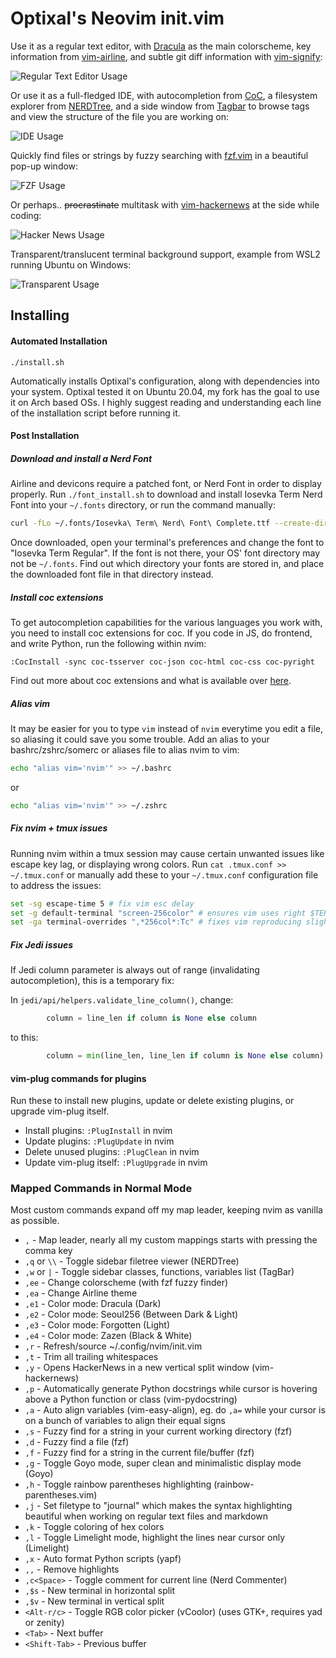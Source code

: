 # Optixal's Neovim init.vim

Use it as a regular text editor, with [Dracula](https://github.com/dracula/vim) as the main colorscheme, key information from [vim-airline](https://github.com/vim-airline/vim-airline), and subtle git diff information with [vim-signify](https://github.com/mhinz/vim-signify):

![Regular Text Editor Usage](https://user-images.githubusercontent.com/19287477/123687712-d7563a80-d883-11eb-8b95-a623b5636c26.png)

Or use it as a full-fledged IDE, with autocompletion from [CoC](https://github.com/neoclide/coc.nvim), a filesystem explorer from [NERDTree](https://github.com/preservim/nerdtree), and a side window from [Tagbar](https://github.com/preservim/tagbar) to browse tags and view the structure of the file you are working on:

![IDE Usage](https://user-images.githubusercontent.com/19287477/123474313-594c2680-d62c-11eb-9b6f-65eca8b3bf04.png)

Quickly find files or strings by fuzzy searching with [fzf.vim](https://github.com/junegunn/fzf.vim) in a beautiful pop-up window:

![FZF Usage](https://user-images.githubusercontent.com/19287477/123687752-dfae7580-d883-11eb-8a46-aaf458a67ca2.png)

Or perhaps.. ~~procrastinate~~ multitask with [vim-hackernews](https://github.com/dansomething/vim-hackernews) at the side while coding:

![Hacker News Usage](https://user-images.githubusercontent.com/19287477/123479447-88b26180-d633-11eb-988a-bd4cf772dccc.png)

Transparent/translucent terminal background support, example from WSL2 running Ubuntu on Windows:

![Transparent Usage](https://user-images.githubusercontent.com/19287477/123476545-6f0f1b00-d62f-11eb-8a3b-51589ac78cd7.png)

## Installing

#### Automated Installation

`./install.sh`

Automatically installs Optixal's configuration, along with dependencies into your system. Optixal tested it on Ubuntu 20.04, my fork has the goal to use it on Arch based OSs. I highly suggest reading and understanding each line of the installation script before running it.

#### Post Installation

##### Download and install a Nerd Font

Airline and devicons require a patched font, or Nerd Font in order to display properly. Run `./font_install.sh` to download and install Iosevka Term Nerd Font into your `~/.fonts` directory, or run the command manually:

```sh
curl -fLo ~/.fonts/Iosevka\ Term\ Nerd\ Font\ Complete.ttf --create-dirs https://github.com/ryanoasis/nerd-fonts/raw/master/patched-fonts/Iosevka/Regular/complete/Iosevka%20Term%20Nerd%20Font%20Complete.ttf
```

Once downloaded, open your terminal's preferences and change the font to "Iosevka Term Regular". If the font is not there, your OS' font directory may not be `~/.fonts`. Find out which directory your fonts are stored in, and place the downloaded font file in that directory instead.

##### Install coc extensions

To get autocompletion capabilities for the various languages you work with, you need to install coc extensions for coc. If you code in JS, do frontend, and write Python, run the following within nvim:

```
:CocInstall -sync coc-tsserver coc-json coc-html coc-css coc-pyright
```

Find out more about coc extensions and what is available over [here](https://github.com/neoclide/coc.nvim/wiki/Using-coc-extensions).

##### Alias vim

It may be easier for you to type `vim` instead of `nvim` everytime you edit a file, so aliasing it could save you some trouble. Add an alias to your bashrc/zshrc/somerc or aliases file to alias nvim to vim:

```sh
echo "alias vim='nvim'" >> ~/.bashrc
```
or
```sh
echo "alias vim='nvim'" >> ~/.zshrc
```

##### Fix nvim + tmux issues

Running nvim within a tmux session may cause certain unwanted issues like escape key lag, or displaying wrong colors. Run `cat .tmux.conf >> ~/.tmux.conf` or manually add these to your `~/.tmux.conf` configuration file to address the issues:

```sh
set -sg escape-time 5 # fix vim esc delay
set -g default-terminal "screen-256color" # ensures vim uses right $TERM color, default is "screen"
set -ga terminal-overrides ",*256col*:Tc" # fixes vim reproducing slightly wrong colors in tmux
```

##### Fix Jedi issues

If Jedi column parameter is always out of range (invalidating autocompletion), this is a temporary fix:

In `jedi/api/helpers.validate_line_column()`, change:

```py
        column = line_len if column is None else column
```

to this:

```py
        column = min(line_len, line_len if column is None else column)
```


#### vim-plug commands for plugins

Run these to install new plugins, update or delete existing plugins, or upgrade vim-plug itself.

* Install plugins: `:PlugInstall` in nvim
* Update plugins: `:PlugUpdate` in nvim
* Delete unused plugins: `:PlugClean` in nvim
* Update vim-plug itself: `:PlugUpgrade` in nvim

### Mapped Commands in Normal Mode

Most custom commands expand off my map leader, keeping nvim as vanilla as possible.

* `,` - Map leader, nearly all my custom mappings starts with pressing the comma key
* `,q` or `\\` - Toggle sidebar filetree viewer (NERDTree)
* `,w` or `|` - Toggle sidebar classes, functions, variables list (TagBar)
* `,ee` - Change colorscheme (with fzf fuzzy finder)
* `,ea` - Change Airline theme
* `,e1` - Color mode: Dracula (Dark)
* `,e2` - Color mode: Seoul256 (Between Dark & Light)
* `,e3` - Color mode: Forgotten (Light)
* `,e4` - Color mode: Zazen (Black & White)
* `,r` - Refresh/source ~/.config/nvim/init.vim
* `,t` - Trim all trailing whitespaces
* `,y` - Opens HackerNews in a new vertical split window (vim-hackernews)
* `,p` - Automatically generate Python docstrings while cursor is hovering above a Python function or class (vim-pydocstring)
* `,a` - Auto align variables (vim-easy-align), eg. do `,a=` while your cursor is on a bunch of variables to align their equal signs
* `,s` - Fuzzy find for a string in your current working directory (fzf)
* `,d` - Fuzzy find a file (fzf)
* `,f` - Fuzzy find for a string in the current file/buffer (fzf)
* `,g` - Toggle Goyo mode, super clean and minimalistic display mode (Goyo)
* `,h` - Toggle rainbow parentheses highlighting (rainbow-parentheses.vim)
* `,j` - Set filetype to "journal" which makes the syntax highlighting beautiful when working on regular text files and markdown
* `,k` - Toggle coloring of hex colors
* `,l` - Toggle Limelight mode, highlight the lines near cursor only (Limelight)
* `,x` - Auto format Python scripts (yapf)
* `,,` - Remove highlights
* `,c<Space>` - Toggle comment for current line (Nerd Commenter)
* `,$s` - New terminal in horizontal split
* `,$v` - New terminal in vertical split
* `<Alt-r/c>` - Toggle RGB color picker (vCoolor) (uses GTK+, requires yad or zenity)
* `<Tab>` - Next buffer
* `<Shift-Tab>` - Previous buffer
